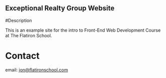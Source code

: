 Exceptional Realty Group Website
---

#Description

This is an example site for the intro to Front-End Web Development Course at The Flatiron School.

# Contact

email: jon@flatironschool.com
